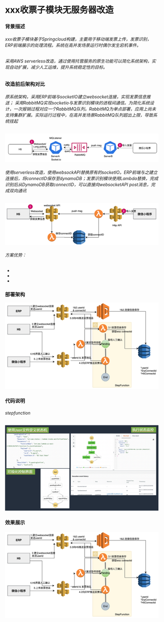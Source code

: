 xxx收票子模块无服务器改造</br>
============================================
### 背景描述<br>
###### xxx收票子模块基于Springcloud构建，主要用于移动端发票上传，发票识别，ERP前端展示的处理流程。系统在高并发场景运行时偶尔发生宕机事件。<br>
###### 采用AWS serverless改造，通过使用托管服务的原生功能可以简化系统架构，实现自动扩展，减少人工运维，提升系统稳定性的目标。<br>
### 改造前后架构对比<br>
###### 原系统架构，采用ERP前端与socketIO建立websocket连接，实现发票信息推送； 采用RabbitMQ实现socketio与发票识别模块的进程间通信。为简化系统设计，一次报销过程对应一个RabbitMQ队列。RabbitMQ为单点部署，应用上尚未支持集群扩展。实际运行过程中，在高并发场景RabbitMQ队列超出上限，导致系统挂起<br>
<img src="https://github.com/1559550282/AWS/blob/main/piaozoneDemo-sam-build/image/origin-issue.png" width="675" alt="改造前" /><br>
###### 使用serverless改造，使用websockAPI替换原有的socketIO。ERP前端与之建立连接后，将connectID保存至dynamoDB；发票识别模块使用Lambda替换，完成识别后从DynamoDB获取connectID，可以直接向websocketAPI post消息，完成双向通讯<br>
<img src="https://github.com/1559550282/AWS/blob/main/piaozoneDemo-sam-build/image/ServerlessIntro.png" width="675" alt="改造后" /><br>
###### 方案优势：<br>
- <br>
- <br>
- <br>
### 部署架构<br>
<img src="https://github.com/1559550282/AWS/blob/main/piaozoneDemo-sam-build/image/architecture.png" width="775" alt="架构图" /><br>
### 代码说明<br>
###### stepfunction
<img src="https://github.com/1559550282/AWS/blob/main/piaozoneDemo-sam-build/image/Stepfunction.png" width="675" alt="stepfunction" /><br>

### 效果展示<br>
###### <a href="https://www.bilibili.com/video/BV1JV411b7mK/" title="收票子模块serverless改造"><img src="https://github.com/1559550282/AWS/blob/main/piaozoneDemo-sam-build/image/architecture.png" alt="Alternate Text" /></a>

